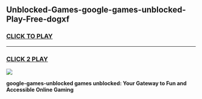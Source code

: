 
## Unblocked-Games-google-games-unblocked-Play-Free-dogxf
<h3>
<a href="https://premium76.site?title=google-games-unblocked&ref=20M">CLICK TO PLAY</a></h3>
<hr>

<h3>
<a href="https://premium76.site?title=google-games-unblocked&ref=20M">CLICK 2 PLAY</a>
  
</h3>

<a href="https://premium76.site?title=google-games-unblocked&ref=19M"><img src="https://clearcache.store/games.png"></a>


**google-games-unblocked games unblocked: Your Gateway to Fun and Accessible Online Gaming**
